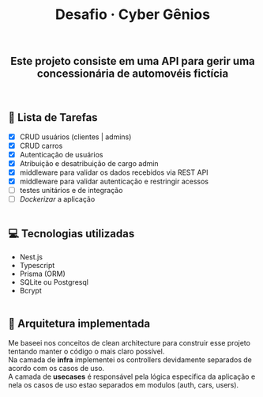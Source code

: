 <h1 align="center">Desafio · <strong>Cyber Gênios</strong></h1>
<br/>

<h2 align="center">Este projeto consiste em uma API para gerir uma concessionária de automovéis fictícia</h2>
<br/>

## 🚧 Lista de Tarefas

- [x] CRUD usuários (clientes | admins)
- [x] CRUD carros
- [x] Autenticação de usuários
- [x] Atribuição e desatribuição de cargo admin
- [x] middleware para validar os dados recebidos via REST API
- [x] middleware para validar autenticação e restringir acessos
- [ ] testes unitários e de integração
- [ ] <i>Dockerizar</i> a aplicação
      <br/>
      <br/>

## 💻 Tecnologias utilizadas

- Nest.js
- Typescript
- Prisma (ORM)
- SQLite ou Postgresql
- Bcrypt
  <br/>
  <br/>

## 📂 Arquitetura implementada

<p>
  Me baseei nos conceitos de clean architecture para construir esse projeto tentando manter o código o mais claro possível.<br/>
  Na camada de <strong>infra</strong> implementei os controllers devidamente separados de acordo com os casos de uso.<br/>
  A camada de <strong>usecases</strong> é responsável pela lógica especifica da aplicação e nela os casos de uso estao separados em modulos (auth, cars, users).
</p>
